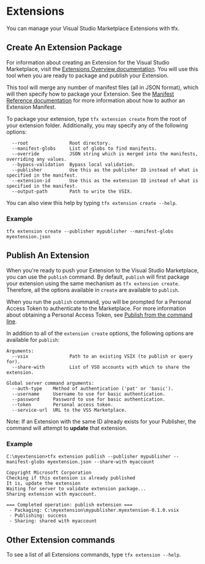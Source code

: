 # Extensions

You can manage your Visual Studio Marketplace Extensions with tfx.

## Create An Extension Package
For information about creating an Extension for the Visual Studio Marketplace, visit the [Extensions Overview documentation](https://www.visualstudio.com/integrate/extensions/overview). You will use this tool when you are ready to package and publish your Extension.

This tool will merge any number of manifest files (all in JSON format), which will then specify how to package your Extension. See the [Manifest Reference documentation](https://www.visualstudio.com/en-us/integrate/extensions/develop/manifest) for more information about how to author an Extension Manifest.

To package your extension, type `tfx extension create` from the root of your extension folder. Additionally, you may specify any of the following options:

```
  --root               Root directory.
  --manifest-globs     List of globs to find manifests.
  --override           JSON string which is merged into the manifests, overriding any values.
  --bypass-validation  Bypass local validation.
  --publisher          Use this as the publisher ID instead of what is specified in the manifest.
  --extension-id       Use this as the extension ID instead of what is specified in the manifest.
  --output-path        Path to write the VSIX.
```
You can also view this help by typing `tfx extension create --help`.

### Example
```
tfx extension create --publisher mypublisher --manifest-globs myextension.json
```

## Publish An Extension
When you're ready to push your Extension to the Visual Studio Marketplace, you can use the `publish` command. By default, `publish` will first package your extension using the same mechanism as `tfx extension create`. Therefore, all the options available in `create` are available to `publish`.

When you run the `publish` command, you will be prompted for a Personal Access Token to authenticate to the Marketplace. For more information about obtaining a Personal Access Token, see [Publish from the command line](https://www.visualstudio.com/en-us/integrate/extensions/publish/command-line).

In addition to all of the `extension create` options, the following options are available for `publish`:
```
Arguments:
  --vsix               Path to an existing VSIX (to publish or query for).
  --share-with         List of VSO accounts with which to share the extension.

Global server command arguments:
  --auth-type    Method of authentication ('pat' or 'basic').
  --username     Username to use for basic authentication.
  --password     Password to use for basic authentication.
  --token        Personal access token.
  --service-url  URL to the VSS Marketplace.
```

Note: If an Extension with the same ID already exists for your Publisher, the command will attempt to **update** that extension.

### Example
```
C:\myextension>tfx extension publish --publisher mypublisher --manifest-globs myextension.json --share-with myaccount

Copyright Microsoft Corporation
Checking if this extension is already published
It is, update the extension
Waiting for server to validate extension package...
Sharing extension with myaccount.

=== Completed operation: publish extension ===
 - Packaging: C:\myextension\mypublisher.myextension-0.1.0.vsix
 - Publishing: success
 - Sharing: shared with myaccount
```

## Other Extension commands
To see a list of all Extensions commands, type `tfx extension --help`.